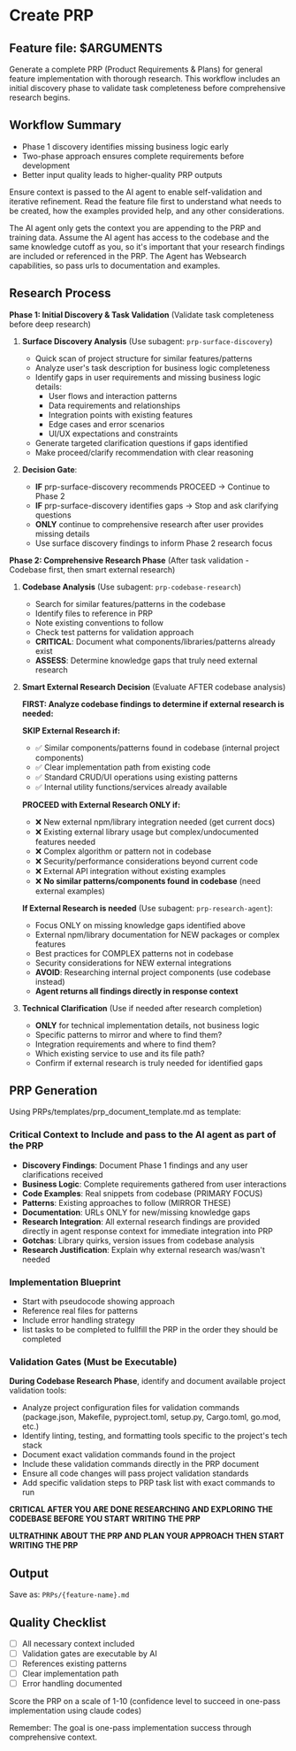 # Create PRP

## Feature file: $ARGUMENTS

Generate a complete PRP (Product Requirements & Plans) for general feature
implementation with thorough research. This workflow includes an initial
discovery phase to validate task completeness before comprehensive research
begins.

## Workflow Summary

- Phase 1 discovery identifies missing business logic early
- Two-phase approach ensures complete requirements before development
- Better input quality leads to higher-quality PRP outputs

Ensure context is passed to the AI agent to enable self-validation and iterative
refinement. Read the feature file first to understand what needs to be created,
how the examples provided help, and any other considerations.

The AI agent only gets the context you are appending to the PRP and training
data. Assume the AI agent has access to the codebase and the same knowledge
cutoff as you, so it's important that your research findings are included or
referenced in the PRP. The Agent has Websearch capabilities, so pass urls to
documentation and examples.

## Research Process

**Phase 1: Initial Discovery & Task Validation** (Validate task completeness
before deep research)

1. **Surface Discovery Analysis** (Use subagent: `prp-surface-discovery`)
   - Quick scan of project structure for similar features/patterns
   - Analyze user's task description for business logic completeness
   - Identify gaps in user requirements and missing business logic details:
     - User flows and interaction patterns
     - Data requirements and relationships
     - Integration points with existing features
     - Edge cases and error scenarios
     - UI/UX expectations and constraints
   - Generate targeted clarification questions if gaps identified
   - Make proceed/clarify recommendation with clear reasoning

2. **Decision Gate**:
   - **IF** prp-surface-discovery recommends PROCEED → Continue to Phase 2
   - **IF** prp-surface-discovery identifies gaps → Stop and ask clarifying
     questions
   - **ONLY** continue to comprehensive research after user provides missing
     details
   - Use surface discovery findings to inform Phase 2 research focus

**Phase 2: Comprehensive Research Phase** (After task validation - Codebase
first, then smart external research)

1. **Codebase Analysis** (Use subagent: `prp-codebase-research`)
   - Search for similar features/patterns in the codebase
   - Identify files to reference in PRP
   - Note existing conventions to follow
   - Check test patterns for validation approach
   - **CRITICAL**: Document what components/libraries/patterns already exist
   - **ASSESS**: Determine knowledge gaps that truly need external research

2. **Smart External Research Decision** (Evaluate AFTER codebase analysis)

   **FIRST: Analyze codebase findings to determine if external research is
   needed:**

   **SKIP External Research if:**
   - ✅ Similar components/patterns found in codebase (internal project
     components)
   - ✅ Clear implementation path from existing code
   - ✅ Standard CRUD/UI operations using existing patterns
   - ✅ Internal utility functions/services already available

   **PROCEED with External Research ONLY if:**
   - ❌ New external npm/library integration needed (get current docs)
   - ❌ Existing external library usage but complex/undocumented features
     needed
   - ❌ Complex algorithm or pattern not in codebase
   - ❌ Security/performance considerations beyond current code
   - ❌ External API integration without existing examples
   - ❌ **No similar patterns/components found in codebase** (need external
     examples)

   **If External Research is needed** (Use subagent: `prp-research-agent`):
   - Focus ONLY on missing knowledge gaps identified above
   - External npm/library documentation for NEW packages or complex features
   - Best practices for COMPLEX patterns not in codebase
   - Security considerations for NEW external integrations
   - **AVOID**: Researching internal project components (use codebase instead)
   - **Agent returns all findings directly in response context**

3. **Technical Clarification** (Use if needed after research completion)
   - **ONLY** for technical implementation details, not business logic
   - Specific patterns to mirror and where to find them?
   - Integration requirements and where to find them?
   - Which existing service to use and its file path?
   - Confirm if external research is truly needed for identified gaps

## PRP Generation

Using PRPs/templates/prp_document_template.md as template:

### Critical Context to Include and pass to the AI agent as part of the PRP

- **Discovery Findings**: Document Phase 1 findings and any user clarifications
  received
- **Business Logic**: Complete requirements gathered from user interactions
- **Code Examples**: Real snippets from codebase (PRIMARY FOCUS)
- **Patterns**: Existing approaches to follow (MIRROR THESE)
- **Documentation**: URLs ONLY for new/missing knowledge gaps
- **Research Integration**: All external research findings are provided directly in agent response context for immediate integration into PRP
- **Gotchas**: Library quirks, version issues from codebase analysis
- **Research Justification**: Explain why external research was/wasn't needed

### Implementation Blueprint

- Start with pseudocode showing approach
- Reference real files for patterns
- Include error handling strategy
- list tasks to be completed to fullfill the PRP in the order they should be
  completed

### Validation Gates (Must be Executable)

**During Codebase Research Phase**, identify and document available project
validation tools:

- Analyze project configuration files for validation commands (package.json,
  Makefile, pyproject.toml, setup.py, Cargo.toml, go.mod, etc.)
- Identify linting, testing, and formatting tools specific to the project's tech
  stack
- Document exact validation commands found in the project
- Include these validation commands directly in the PRP document
- Ensure all code changes will pass project validation standards
- Add specific validation steps to PRP task list with exact commands to run

**CRITICAL AFTER YOU ARE DONE RESEARCHING AND EXPLORING THE CODEBASE BEFORE YOU
START WRITING THE PRP**

**ULTRATHINK ABOUT THE PRP AND PLAN YOUR APPROACH THEN START WRITING THE PRP**

## Output

Save as: `PRPs/{feature-name}.md`

## Quality Checklist

- [ ] All necessary context included
- [ ] Validation gates are executable by AI
- [ ] References existing patterns
- [ ] Clear implementation path
- [ ] Error handling documented

Score the PRP on a scale of 1-10 (confidence level to succeed in one-pass
implementation using claude codes)

Remember: The goal is one-pass implementation success through comprehensive
context.
